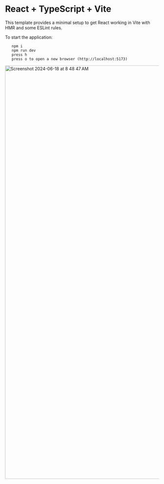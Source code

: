 # React + TypeScript + Vite

This template provides a minimal setup to get React working in Vite with HMR and some ESLint rules.

To start the application:

```
   npm i
   npm run dev
   press h
   press o to open a new browser (http://localhost:5173)
```
<img width="1353" alt="Screenshot 2024-06-18 at 8 48 47 AM" src="https://github.com/Codingspree777/wtstemplate/assets/36874167/edfea608-3cee-4e16-afd3-7f64c5b7ab19">
